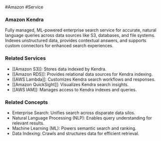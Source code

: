 #Amazon #Service 
### Amazon Kendra

Fully managed, ML-powered enterprise search service for accurate, natural language queries across data sources like S3, databases, and file systems. Indexes unstructured data, provides contextual answers, and supports custom connectors for enhanced search experiences.

### Related Services

- [[Amazon S3]]: Stores data indexed by Kendra.
- [[Amazon RDS]]: Provides relational data sources for Kendra indexing.
- [[AWS Lambda]]: Customizes Kendra search workflows and responses.
- [[Amazon QuickSight]]: Visualizes Kendra search insights.
- [[AWS IAM]]: Manages access to Kendra indexes and queries.

### Related Concepts

- Enterprise Search: Unifies search across disparate data silos.
- Natural Language Processing (NLP): Enables query understanding for relevant results.
- Machine Learning (ML): Powers semantic search and ranking.
- Data Indexing: Crawls and structures data for efficient retrieval.